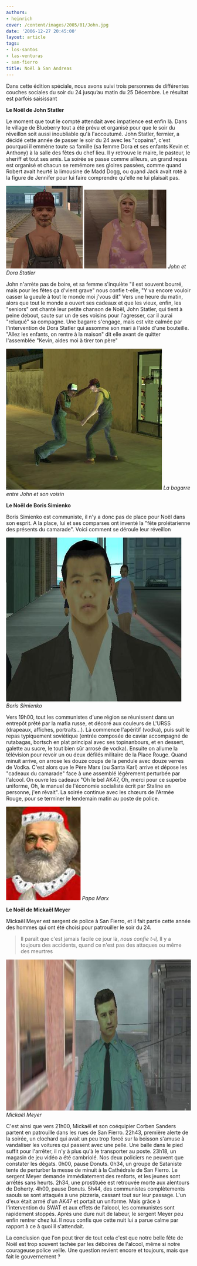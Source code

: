 ```yaml
---
authors:
- heinrich
cover: /content/images/2005/01/John.jpg
date: '2006-12-27 20:45:00'
layout: article
tags:
- los-santos
- las-venturas
- san-fierro
title: Noël à San Andreas
---
```



Dans cette édition spéciale, nous avons suivi trois personnes de différentes couches sociales du soir du 24 jusqu’au matin du 25 Décembre. Le résultat est parfois saisissant

**Le Noël de John Statler**

Le moment que tout le compté attendait avec impatience est enfin là. Dans le village de Blueberry tout a été prévu et organisé pour que le soir du réveillon soit aussi inoubliable qu'à l'accoutumé. John Statler, fermier, a décidé cette année de passer le soir du 24 avec les "copains", c'est pourquoi il emmène toute sa famille (sa femme Dora et ses enfants Kevin et Anthony) à la salle des fêtes du chef lieu. Il y retrouve le maire, le pasteur, le sheriff et tout ses amis. La soirée se passe comme ailleurs, un grand repas est organisé et chacun se remémore ses gloires passées, comme quand Robert avait heurté la limousine de Madd Dogg, ou quand Jack avait roté à la figure de Jennifer pour lui faire comprendre qu'elle ne lui plaisait pas.

![](/content/images/2005/01/John.jpg)
![John et Dora Statler](/content/images/2005/01/Dora.jpg)
_John et Dora Statler_

John n'arrète pas de boire, et sa femme s'inquiète "il est souvent bourré, mais pour les fêtes ça d'vient grave" nous confie t-elle, "Y va encore vouloir casser la gueule à tout le monde moi j'vous dit" Vers une heure du matin, alors que tout le monde a ouvert ses cadeaux et que les vieux, enfin, les "seniors" ont chanté leur petite chanson de Noël, John Statler, qui tient à peine debout, saute sur un de ses voisins pour l'agresser, car il aurai "reluqué" sa compagne. Une bagarre s'engage, mais est vite calmée par l'intervention de Dora Statler qui assomme son mari à l'aide d'une bouteille. "Allez les enfants, on rentre à la maison" dit elle avant de quitter l'assemblée "Kevin, aides moi à tirer ton père"

![La bagarre entre John et son voisin](/content/images/2005/01/Combat_pecno.jpg)
_La bagarre entre John et son voisin_

**Le Noël de Boris Simienko**

Boris Simienko est communiste, il n'y a donc pas de place pour Noël dans son esprit. A la place, lui et ses comparses ont inventé la "fête prolétarienne des présents du camarade". Voici comment se déroule leur réveillon

![Boris Simienko](/content/images/2005/01/Boris.jpg)
_Boris Simienko_

Vers 19h00, tout les communistes d'une région se réunissent dans un entrepôt prêté par la mafia russe, et décoré aux couleurs de L'URSS (drapeaux, affiches, portraits...). Là commence l'apéritif (vodka), puis suit le repas typiquement soviétique (entrée composée de caviar accompagné de rutabagas, bortsch en plat principal avec ses topinanbours, et en dessert, galette au sucre, le tout bien sûr arrosé de vodka). Ensuite on allume la télévision pour revoir un ou deux défilés militaire de la Place Rouge. Quand minuit arrive, on arrose les douze coups de la pendule avec douze verres de Vodka. C'est alors que le Père Marx (ou Santa Karl) arrive et dépose les "cadeaux du camarade" face à une assemblé légèrement perturbée par l'alcool. On ouvre les cadeaux "Oh le bel AK47, Oh, merci pour ce superbe uniforme, Oh, le manuel de l'économie socialiste écrit par Staline en personne, j'en rêvait". La soirée continue avec les chœurs de l'Armée Rouge, pour se terminer le lendemain matin au poste de police.

![Papa Marx](/content/images/2005/01/Papa_Marx.jpg)
_Papa Marx_

**Le Noël de Mickaël Meyer**

Mickaël Meyer est sergent de police à San Fierro, et il fait partie cette année des hommes qui ont été choisi pour patrouiller le soir du 24.

> Il paraît que c'est jamais facile ce jour là, _nous confie t-il,_ Il y a toujours des accidents, quand ce n'est pas des attaques ou même des meurtres

![Mickaël Meyer](/content/images/2005/01/Flic_San_Fierro.jpg)
_Mickaël Meyer_

C'est ainsi que vers 21h00, Mickaël et son coéquipier Corben Sanders partent en patrouille dans les rues de San Fierro. 22h43, première alerte de la soirée, un clochard qui avait un peu trop forcé sur la boisson s'amuse à vandaliser les voitures qui passent avec une pelle. Une balle dans le pied suffit pour l'arrêter, il n'y à plus qu'à le transporter au poste. 23h18, un magasin de jeu vidéo a été cambriolé. Nos deux policiers ne peuvent que constater les dégats. 0h00, pause Donuts. 0h34, un groupe de Sataniste tente de perturber la messe de minuit à la Cathédrale de San Fierro. Le sergent Meyer demande immédiatement des renforts, et les jeunes sont arrêtés sans heurts. 2h34, une prostituée est retrouvée morte aux alentours de Doherty. 4h00, pause Donuts. 5h44, des communistes complètements saouls se sont attaqués à une pizzeria, cassant tout sur leur passage. L'un d'eux était armé d'un AK47 et portait un uniforme. Mais grâce à l'intervention du SWAT et aux effets de l'alcool, les communistes sont rapidement stoppés. Après une dure nuit de labeur, le sergent Meyer peu enfin rentrer chez lui. Il nous confis que cette nuit lui a parue calme par rapport à ce à quoi il s'attendait.

La conclusion que l'on peut tirer de tout cela c'est que notre belle fête de Noël est trop souvent tachée par les déboires de l'alcool, même si notre courageuse police veille. Une question revient encore et toujours, mais que fait le gouvernement ?
